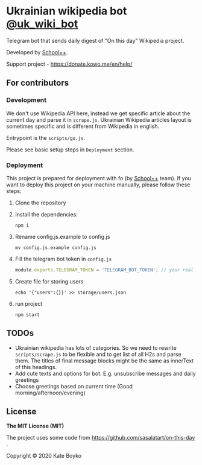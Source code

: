 # Ukrainian wikipedia bot [@uk_wiki_bot](https://t.me/uk_wiki_bit)
Telegram bot that sends daily digest of "On this day" Wikipedia project.

Developed by [School++](https://programming.kr.ua/en).

Support project - https://donate.kowo.me/en/help/

## For contributors

### Development

We don't use Wikipedia API here, instead we get specific article about the current day and parse it in `scrape.js`.
Ukrainian Wikipedia articles layout is sometimes specific and is different from Wikipedia in english.

Entrypoint is the `scripts/go.js`.

Please see basic setup steps in `Deployment` section.

### Deployment
This project is prepared for deployment with fo (by [School++](https://programming.kr.ua/en) team). If you want to deploy this project on your machine manually, please follow these steps:

1. Clone the repository

2. Install the dependencies:

    ```shell script
    npm i
   ```

3. Rename config.js.example to config.js

    ```shell script
    mv config.js.example config.js
   ```

4. Fill the telegram bot token in `config.js`

    ```javascript
    module.exports.TELEGRAM_TOKEN = 'TELEGRAM_BOT_TOKEN'; // your real bot token here
   ```

5. Create file for storing users
    
    ```shell script
    echo '{"users":{}}' >> storage/users.json
    ``` 
   
6. run project
    ```shell script
    npm start
    ```


## TODOs
- Ukrainian wikipedia has lots of categories. So we need to rewrite `scripts/scrape.js` to be flexible and to get list of all H2s and parse them. The titles of final message blocks might be the same as innerText of this headings.
- Add cute texts and options for bot. E.g. unsubscribe messages and daily greetings
- Choose greetings based on current time (Good morning/afternoon/evening)

## License
**The MIT License (MIT)**

The project uses some code from https://github.com/sasalatart/on-this-day .

Copyright © 2020 Kate Boyko
